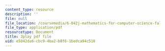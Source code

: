 ```yaml
---
content_type: resource
description: ''
file: null
file_location: /coursemedia/6-042j-mathematics-for-computer-science-fall-2010/e5842da6cbc94ba2b8f61bedca94c518_NuY7szYSXSw.pdf
file_type: application/pdf
resourcetype: Document
title: 3play pdf file
uid: e5842da6-cbc9-4ba2-b8f6-1bedca94c518
---
```

